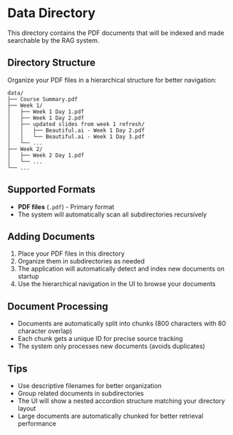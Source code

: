 # Data Directory

This directory contains the PDF documents that will be indexed and made searchable by the RAG system.

## Directory Structure

Organize your PDF files in a hierarchical structure for better navigation:

```
data/
├── Course Summary.pdf
├── Week 1/
│   ├── Week 1 Day 1.pdf
│   ├── Week 1 Day 2.pdf
│   ├── updated slides from week 1 refresh/
│   │   ├── Beautiful.ai - Week 1 Day 2.pdf
│   │   └── Beautiful.ai - Week 1 Day 3.pdf
│   └── ...
├── Week 2/
│   ├── Week 2 Day 1.pdf
│   └── ...
└── ...
```

## Supported Formats

- **PDF files** (`.pdf`) - Primary format
- The system will automatically scan all subdirectories recursively

## Adding Documents

1. Place your PDF files in this directory
2. Organize them in subdirectories as needed
3. The application will automatically detect and index new documents on startup
4. Use the hierarchical navigation in the UI to browse your documents

## Document Processing

- Documents are automatically split into chunks (800 characters with 80 character overlap)
- Each chunk gets a unique ID for precise source tracking
- The system only processes new documents (avoids duplicates)

## Tips

- Use descriptive filenames for better organization
- Group related documents in subdirectories
- The UI will show a nested accordion structure matching your directory layout
- Large documents are automatically chunked for better retrieval performance

